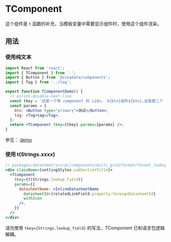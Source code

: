 # TComponent

这个组件是 `t` 函数的补充，当模板变量中需要显示组件时，使用这个组件渲染。

## 用法


### 使用纯文本
```jsx
import React from 'react';
import { TComponent } from '.';
import { Button } from '@vikadata/components';
import { Tag } from '../tag';

export function TComponentDemo() {
  // eslint-disable-next-line
  const tkey = '这是一个带 component 的 i18n。 ${btn}组件${btn},这是第二个 ${tag} 组件';
  const params = {
    btn: <Button type="primary">测试</Button>,
    tag: <Tag>tag</Tag>,
  };
  return <TComponent tkey={tkey} params={params} />;
}


```
参见： [demo](./demo.tsx)

### 使用 t(Strings.xxxx)
```jsx
// packages/datasheet/src/pc/components/multi_grid/format/format_lookup/format_lookup.tsx:L252
<div className={settingStyles.subSectionTitle}>
  <TComponent
    tkey={t(Strings.lookup_field)}
    params={{
      datasheetName: <InlineDatasheetName
        datasheetId={relatedLinkField.property.foreignDatasheetId}
        withIcon
      />,
    }}
  />
</div>
```

请勿使用 `tkey={Strings.lookup_field}` 的写法，TComponent 已和语言包逻辑解耦。
